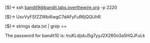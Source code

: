 [$]-> ssh bandit9@bandit.labs.overthewire.org -p 2220

[$]-> UsvVyFSfZZWbi6wgC7dAFyFuR6jQQUhR

[$]-> strings data.txt | grep ==


The password for bandit10 is: truKLdjsbJ5g7yyJ2X2R0o3a5HQJFuLk
